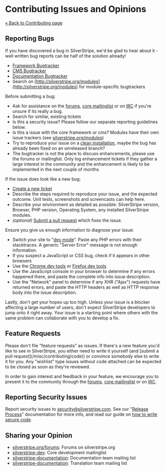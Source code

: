 # Contributing Issues and Opinions

[« Back to Contributing page](../contributing)

## Reporting Bugs

If you have discovered a bug in SilverStripe, we'd be glad to hear about it -
well written bug reports can be half of the solution already!

 * [Framework Bugtracker](https://github.com/silverstripe/sapphire/issues)
 * [CMS Bugtracker](https://github.com/silverstripe/silverstripe-cms/issues)
 * [Documentation Bugtracker](https://github.com/silverstripe/sapphire/issues)
 * Search on [http://silverstripe.org/modules](http://silverstripe.org/modules) for module-specific bugtrackers

Before submitting a bug:

 * Ask for assistance on the [forums](http://silverstripe.org/forums), [core mailinglist](http://groups.google.com/group/silverstripe-dev) or on [IRC](http://silverstripe.org/irc) if you're unsure if its really a bug.
 * Search for similar, existing tickets
 * Is this a security issue? Please follow our separate reporting guidelines below.
 * Is this a issue with the core framework or cms? Modules have their own issue trackers (see [silverstripe.org/modules](http://www.silverstripe.org/modules))
 * Try to reproduce your issue on a [clean installation](http://doc.silverstripe.org/framework/en/installation/composer#using-development-versions), maybe the bug has already been fixed on an unreleased branch?
 * The bugtracker is not the place to discuss enhancements, please use the forums or mailinglist.
   Only log enhancement tickets if they gather a large interest in the community
   and the enhancement is likely to be implemented in the next couple of months.

If the issue does look like a new bug:

 * [Create a new ticket](https://github.com/silverstripe/sapphire/issues/new)
 * Describe the steps required to reproduce your issue, and the expected outcome. Unit tests, screenshots and screencasts can help here.
 * Describe your environment as detailed as possible: SilverStripe version, Browser, PHP version, Operating System, any installed SilverStripe modules.
 * *(optional)* [Submit a pull request](/misc/contributing/code) which fixes the issue.

Ensure you give us enough information to diagnose your issue:

 * Switch your site to "[dev mode](/topics/debugging)". Paste any PHP errors with their stacktraces. A generic "Server Error" message is not enough information.
 * If you suspect a JavaScript or CSS bug, check if it appears in other browsers
 * Use the [Chrome dev tools](https://developers.google.com/chrome-developer-tools/docs/overview) or [Firefox dev tools](https://developer.mozilla.org/en-US/docs/Tools)
 * Use the JavaScript console in your browser to determine if any errors happened there, and paste the complete info into issue description.
 * Use the "Network" panel to determine if any XHR ("Ajax") requests have returned errors, and paste the HTTP headers as well as HTTP response body into the issue description.

Lastly, don't get your hopes up too high. Unless your issue is a blocker affecting a large
number of users, don't expect SilverStripe developers to jump onto it right away.
Your issue is a starting point where others with the same problem can collaborate
with you to develop a fix. 

## Feature Requests

<div class="warning" markdown='1'>
Please don't file "feature requests" as issues. If there's a new feature you'd like to see
in SilverStripe, you either need to write it yourself (and [submit a pull request](/misc/contributing/code))
or convince somebody else to write it for you. Any "wishlist" type issues without code attached
can be expected to be closed as soon as they're reviewed.
</div>

In order to gain interest and feedback in your feature, we encourage you to present
it to the community through the [forums](http://silverstripe.org/forums), [core mailinglist](http://groups.google.com/group/silverstripe-dev) or on [IRC](http://silverstripe.org/irc).

## Reporting Security Issues

Report security issues to [security@silverstripe.com](mailto:security@silverstripe.com). See our "[Release Process](release-process)" documentation for more info, and read our guide on [how to write secure code](/topics/security).

## Sharing your Opinion

*  [silverstripe.org/forums](http://silverstripe.org/forums): Forums on silverstripe.org
*  [silverstripe-dev](http://groups.google.com/group/silverstripe-dev): Core development mailinglist
*  [silverstripe-documentation](http://groups.google.com/group/silverstripe-documentation): Documentation team mailing list
* [silverstripe-documentation](http://groups.google.com/group/silverstripe-translators): Translation team mailing list

